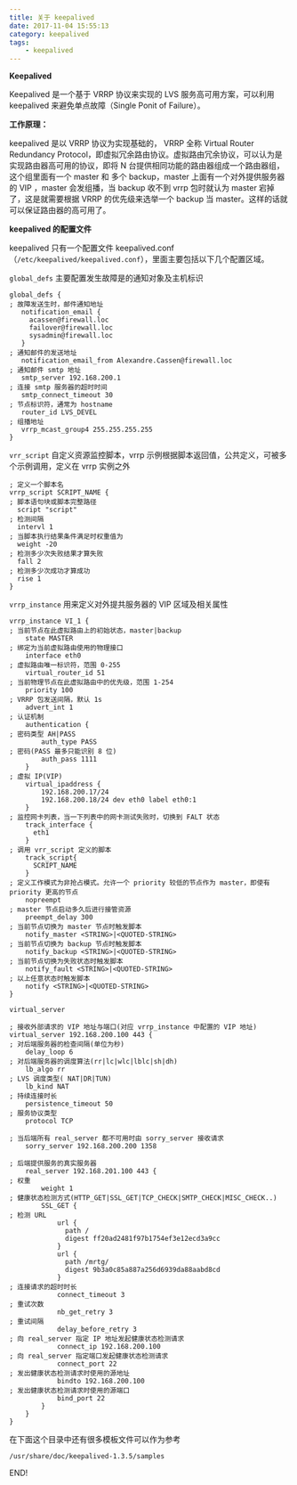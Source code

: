 ```yaml
---
title: 关于 keepalived
date: 2017-11-04 15:55:13
category: keepalived
tags:
	- keepalived
---
```


**Keepalived**

Keepalived 是一个基于 VRRP 协议来实现的 LVS 服务高可用方案，可以利用 keepalived 来避免单点故障（Single Ponit of Failure）。

**工作原理：**

keepalived 是以 VRRP 协议为实现基础的， VRRP 全称 Virtual Router Redundancy Protocol，即虚拟冗余路由协议。虚拟路由冗余协议，可以认为是实现路由器高可用的协议，即将 N 台提供相同功能的路由器组成一个路由器组，这个组里面有一个 master 和 多个 backup，master 上面有一个对外提供服务器的 VIP ，master 会发组播，当 backup 收不到 vrrp 包时就认为 master 宕掉了，这是就需要根据 VRRP 的优先级来选举一个 backup 当 master。这样的话就可以保证路由器的高可用了。

**keepalived 的配置文件**

keepalived 只有一个配置文件 keepalived.conf（`/etc/keepalived/keepalived.conf`），里面主要包括以下几个配置区域。

`global_defs` 主要配置发生故障是的通知对象及主机标识

```
global_defs {
; 故障发送生时，邮件通知地址
   notification_email {
     acassen@firewall.loc
     failover@firewall.loc
     sysadmin@firewall.loc
   }
; 通知邮件的发送地址
   notification_email_from Alexandre.Cassen@firewall.loc
; 通知邮件 smtp 地址
   smtp_server 192.168.200.1
; 连接 smtp 服务器的超时时间
   smtp_connect_timeout 30
; 节点标识符，通常为 hostname
   router_id LVS_DEVEL
; 组播地址
   vrrp_mcast_group4 255.255.255.255
}
```

`vrr_script` 自定义资源监控脚本，vrrp 示例根据脚本返回值，公共定义，可被多个示例调用，定义在 vrrp 实例之外

```
; 定义一个脚本名
vrrp_script SCRIPT_NAME {
; 脚本语句块或脚本完整路径
  script "script"
; 检测间隔
  intervl 1
; 当脚本执行结果条件满足时权重值为
  weight -20
; 检测多少次失败结果才算失败
  fall 2
; 检测多少次成功才算成功
  rise 1
}
```

`vrrp_instance` 用来定义对外提共服务器的 VIP 区域及相关属性

```
vrrp_instance VI_1 {
; 当前节点在此虚拟路由上的初始状态，master|backup
    state MASTER
; 绑定为当前虚拟路由使用的物理接口
    interface eth0
; 虚拟路由唯一标识符，范围 0-255
    virtual_router_id 51
; 当前物理节点在此虚拟路由中的优先级，范围 1-254
    priority 100
; VRRP 包发送间隔，默认 1s
    advert_int 1
; 认证机制
    authentication {
; 密码类型 AH|PASS
        auth_type PASS
; 密码(PASS 最多只能识别 8 位)
        auth_pass 1111
    }
; 虚拟 IP(VIP)
    virtual_ipaddress {
        192.168.200.17/24
        192.168.200.18/24 dev eth0 label eth0:1
    }
; 监控网卡列表，当一下列表中的网卡测试失败时，切换到 FALT 状态
    track_interface {
      eth1
    }
; 调用 vrr_script 定义的脚本
    track_script{
      SCRIPT_NAME
    }
; 定义工作模式为非抢占模式。允许一个 priority 较低的节点作为 master，即使有 priority 更高的节点
    nopreempt
; master 节点启动多久后进行接管资源
    preempt_delay 300
; 当前节点切换为 master 节点时触发脚本
    notify_master <STRING>|<QUOTED-STRING>
; 当前节点切换为 backup 节点时触发脚本
    notify_backup <STRING>|<QUOTED-STRING>
; 当前节点切换为失败状态时触发脚本
    notify_fault <STRING>|<QUOTED-STRING>
; 以上任意状态时触发脚本
    notify <STRING>|<QUOTED-STRING>
}
```

`virtual_server`

```
; 接收外部请求的 VIP 地址与端口(对应 vrrp_instance 中配置的 VIP 地址)
virtual_server 192.168.200.100 443 {
; 对后端服务器的检查间隔(单位为秒)
    delay_loop 6
; 对后端服务器的调度算法(rr|lc|wlc|lblc|sh|dh)
    lb_algo rr
; LVS 调度类型( NAT|DR|TUN)
    lb_kind NAT 
; 持续连接时长
    persistence_timeout 50
; 服务协议类型
    protocol TCP 

; 当后端所有 real_server 都不可用时由 sorry_server 接收请求
    sorry_server 192.168.200.200 1358

; 后端提供服务的真实服务器
    real_server 192.168.201.100 443 {
; 权重
        weight 1
; 健康状态检测方式(HTTP_GET|SSL_GET|TCP_CHECK|SMTP_CHECK|MISC_CHECK..)
        SSL_GET {
; 检测 URL
            url {
              path /
              digest ff20ad2481f97b1754ef3e12ecd3a9cc
            }   
            url {
              path /mrtg/
              digest 9b3a0c85a887a256d6939da88aabd8cd
            }  
; 连接请求的超时时长
            connect_timeout 3
; 重试次数
            nb_get_retry 3
; 重试间隔
            delay_before_retry 3
; 向 real_server 指定 IP 地址发起健康状态检测请求
            connect_ip 192.168.200.100
; 向 real_server 指定端口发起健康状态检测请求
            connect_port 22
; 发出健康状态检测请求时使用的源地址
            bindto 192.168.200.100
; 发出健康状态检测请求时使用的源端口
            bind_port 22
        }   
    }   
}
```

在下面这个目录中还有很多模板文件可以作为参考

```
/usr/share/doc/keepalived-1.3.5/samples
```



END!
